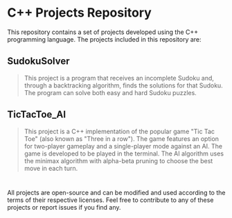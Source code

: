 # C++ Projects Repository
This repository contains a set of projects developed using the C++ programming language. The projects included in this repository are:

## SudokuSolver
>This project is a program that receives an incomplete Sudoku and, through a backtracking algorithm, finds the solutions for that Sudoku. The program can solve both easy and hard Sudoku puzzles.

## TicTacToe_AI
>This project is a C++ implementation of the popular game "Tic Tac Toe" (also known as "Three in a row"). The game features an option for two-player gameplay and a single-player mode against an AI. The game is developed to be played in the terminal. The AI algorithm uses the minimax algorithm with alpha-beta pruning to choose the best move in each turn.

# 
All projects are open-source and can be modified and used according to the terms of their respective licenses. Feel free to contribute to any of these projects or report issues if you find any.
# 
